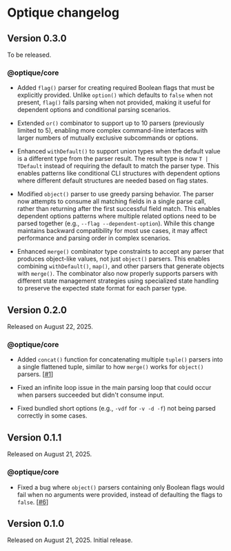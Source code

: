 Optique changelog
=================

Version 0.3.0
-------------

To be released.

### @optique/core

 -  Added `flag()` parser for creating required Boolean flags that must be
    explicitly provided. Unlike `option()` which defaults to `false` when
    not present, `flag()` fails parsing when not provided, making it useful
    for dependent options and conditional parsing scenarios.

 -  Extended `or()` combinator to support up to 10 parsers (previously limited
    to 5), enabling more complex command-line interfaces with larger numbers
    of mutually exclusive subcommands or options.

 -  Enhanced `withDefault()` to support union types when the default value
    is a different type from the parser result. The result type is now
    `T | TDefault` instead of requiring the default to match the parser type.
    This enables patterns like conditional CLI structures with dependent
    options where different default structures are needed based on flag states.

 -  Modified `object()` parser to use greedy parsing behavior. The parser now
    attempts to consume all matching fields in a single parse call, rather than
    returning after the first successful field match. This enables dependent
    options patterns where multiple related options need to be parsed together
    (e.g., `--flag --dependent-option`). While this change maintains backward
    compatibility for most use cases, it may affect performance and parsing
    order in complex scenarios.

 -  Enhanced `merge()` combinator type constraints to accept any parser that
    produces object-like values, not just `object()` parsers. This enables
    combining `withDefault()`, `map()`, and other parsers that generate objects
    with `merge()`. The combinator also now properly supports parsers with
    different state management strategies using specialized state handling to
    preserve the expected state format for each parser type.


Version 0.2.0
-------------

Released on August 22, 2025.

### @optique/core

 -  Added `concat()` function for concatenating multiple `tuple()` parsers into
    a single flattened tuple, similar to how `merge()` works for `object()`
    parsers. [[#1]]

 -  Fixed an infinite loop issue in the main parsing loop that could occur when
    parsers succeeded but didn't consume input.

 -  Fixed bundled short options (e.g., `-vdf` for `-v -d -f`) not being parsed
    correctly in some cases.

[#1]: https://github.com/dahlia/optique/issues/1


Version 0.1.1
-------------

Released on August 21, 2025.

### @optique/core

 -  Fixed a bug where `object()` parsers containing only Boolean flags would
    fail when no arguments were provided, instead of defaulting the flags to
    `false`. [[#6]]

[#6]: https://github.com/dahlia/optique/issues/6


Version 0.1.0
-------------

Released on August 21, 2025.  Initial release.
